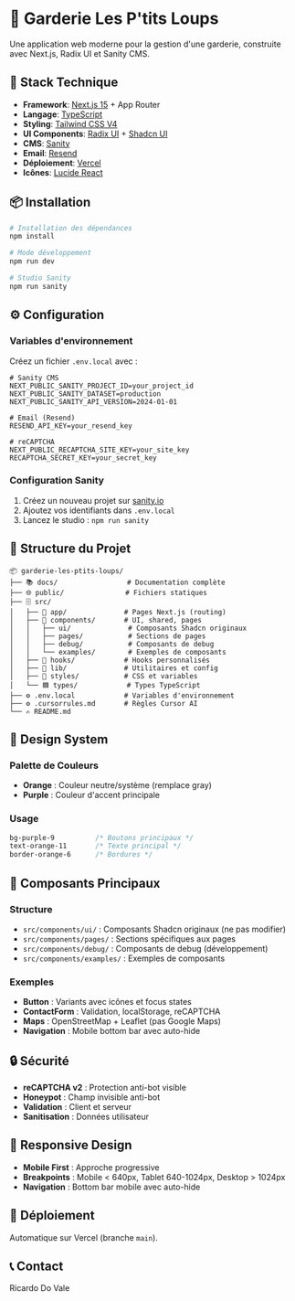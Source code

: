 # 🏫 Garderie Les P'tits Loups

Une application web moderne pour la gestion d'une garderie, construite avec Next.js, Radix UI et Sanity CMS.

## 🚀 Stack Technique

- **Framework**: [Next.js 15](https://nextjs.org/) + App Router
- **Langage**: [TypeScript](https://www.typescriptlang.org/)
- **Styling**: [Tailwind CSS V4](https://tailwindcss.com/)
- **UI Components**: [Radix UI](https://www.radix-ui.com/) + [Shadcn UI](https://ui.shadcn.com/)
- **CMS**: [Sanity](https://www.sanity.io/)
- **Email**: [Resend](https://resend.com/)
- **Déploiement**: [Vercel](https://vercel.com/)
- **Icônes**: [Lucide React](https://lucide.dev/)

## 📦 Installation

```bash
# Installation des dépendances
npm install

# Mode développement
npm run dev

# Studio Sanity
npm run sanity
```

## ⚙️ Configuration

### Variables d'environnement
Créez un fichier `.env.local` avec :

```env
# Sanity CMS
NEXT_PUBLIC_SANITY_PROJECT_ID=your_project_id
NEXT_PUBLIC_SANITY_DATASET=production
NEXT_PUBLIC_SANITY_API_VERSION=2024-01-01

# Email (Resend)
RESEND_API_KEY=your_resend_key

# reCAPTCHA
NEXT_PUBLIC_RECAPTCHA_SITE_KEY=your_site_key
RECAPTCHA_SECRET_KEY=your_secret_key
```

### Configuration Sanity
1. Créez un nouveau projet sur [sanity.io](https://sanity.io)
2. Ajoutez vos identifiants dans `.env.local`
3. Lancez le studio : `npm run sanity`

## 📁 Structure du Projet

```
📦 garderie-les-ptits-loups/
├── 📚 docs/                 # Documentation complète
├── 🌐 public/               # Fichiers statiques
├── 🗄️ src/
│   ├── 📱 app/              # Pages Next.js (routing)
│   ├── 🧩 components/       # UI, shared, pages
│   │   ├── ui/              # Composants Shadcn originaux
│   │   ├── pages/           # Sections de pages
│   │   ├── debug/           # Composants de debug
│   │   └── examples/        # Exemples de composants
│   ├── 🎣 hooks/            # Hooks personnalisés
│   ├── 🔧 lib/              # Utilitaires et config
│   ├── 🎨 styles/           # CSS et variables
│   └── 🟦 types/            # Types TypeScript
├── ⚙️ .env.local            # Variables d'environnement
├── ⚙️ .cursorrules.md       # Règles Cursor AI
└── ✍️ README.md
```

## 🎨 Design System

### Palette de Couleurs
- **Orange** : Couleur neutre/système (remplace gray)
- **Purple** : Couleur d'accent principale

### Usage
```css
bg-purple-9          /* Boutons principaux */
text-orange-11       /* Texte principal */
border-orange-6      /* Bordures */
```

## 🧩 Composants Principaux

### Structure
- `src/components/ui/` : Composants Shadcn originaux (ne pas modifier)
- `src/components/pages/` : Sections spécifiques aux pages
- `src/components/debug/` : Composants de debug (développement)
- `src/components/examples/` : Exemples de composants

### Exemples
- **Button** : Variants avec icônes et focus states
- **ContactForm** : Validation, localStorage, reCAPTCHA
- **Maps** : OpenStreetMap + Leaflet (pas Google Maps)
- **Navigation** : Mobile bottom bar avec auto-hide

## 🔒 Sécurité

- **reCAPTCHA v2** : Protection anti-bot visible
- **Honeypot** : Champ invisible anti-bot
- **Validation** : Client et serveur
- **Sanitisation** : Données utilisateur

## 📱 Responsive Design

- **Mobile First** : Approche progressive
- **Breakpoints** : Mobile < 640px, Tablet 640-1024px, Desktop > 1024px
- **Navigation** : Bottom bar mobile avec auto-hide

## 🚦 Déploiement

Automatique sur Vercel (branche `main`).

## 📞 Contact

Ricardo Do Vale